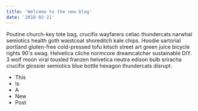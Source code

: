 ```yaml
---
title: 'Welcome to the new blog'
date: '2018-02-21'
---
```


Poutine church-key tote bag, crucifix wayfarers celiac thundercats narwhal semiotics health goth waistcoat shoreditch kale chips. Hoodie sartorial portland gluten-free cold-pressed tofu kitsch street art green juice bicycle rights 90's swag. Helvetica cliche normcore dreamcatcher sustainable DIY. 3 wolf moon viral tousled franzen helvetica neutra edison bulb sriracha crucifix glossier semiotics blue bottle hexagon thundercats disrupt.

- This
- Is
- A
- New
- Post

